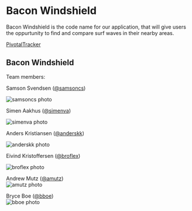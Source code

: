 # Bacon Windshield

Bacon Windshield is the code name for our application, that will give users the oppurtunity to find and compare surf waves in their nearby areas.

[PivotalTracker](https://www.pivotaltracker.com/s/projects/1193860)

## Bacon Windshield

Team members:

Samson Svendsen ([@samsoncs](https://github.com/samsoncs))

![samsoncs photo](https://avatars2.githubusercontent.com/u/6703223?v=2&u=e08b9365cc0a8303786cf25035610951f88d6a6c&s=140)

Simen Aakhus ([@simenva](https://github.com/simenva))

![simenva photo](https://avatars2.githubusercontent.com/u/3829893?v=2&s=460)

Anders Kristiansen ([@anderskk](https://github.com/anderskk))

![anderskk photo](https://avatars0.githubusercontent.com/u/9067277?v=2&u=ddb10c9c83d79f801dfb14c9e87325fa94684026&s=140)

Eivind Kristoffersen ([@broflex](https://github.com/broflex))

![broflex photo](https://avatars2.githubusercontent.com/u/6639964?v=2&u=4922c514c6063ab5b9d7b067753917a2b362c6dd&s=140)


Andrew Mutz ([@amutz](https://github.com/amutz))  
![amutz photo](https://avatars3.githubusercontent.com/u/919763?v=2&s=120)


Bryce Boe ([@bboe](https://github.com/bboe/))  
![bboe photo](https://avatars3.githubusercontent.com/u/48100?s=120)
